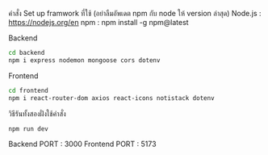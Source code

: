 คำสั่ง Set up framwork ที่ใช้
(อย่าลืมอัพเดต npm กับ node ให้ version ล่าสุด)
Node.js : https://nodejs.org/en
npm : npm install -g npm@latest

Backend
```sh
cd backend
npm i express nodemon mongoose cors dotenv
```
Frontend
```sh
cd frontend
npm i react-router-dom axios react-icons notistack dotenv
```

วิธีรันทั้งสองฝั่งใช้คำสั่ง
```sh
npm run dev
```
Backend PORT : 3000
Frontend PORT : 5173
